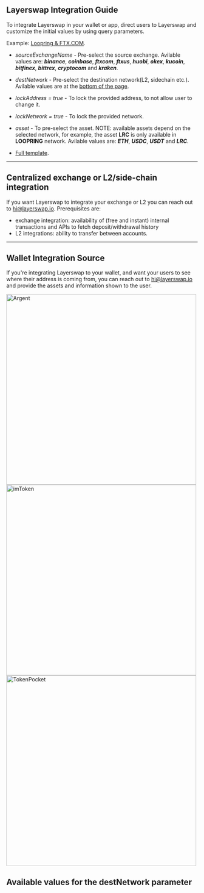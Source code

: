 ## Layerswap Integration Guide

To integrate Layerswap in your wallet or app, direct users to Layerswap and customize the initial values by using query parameters.

Example: [Loopring & FTX.COM](https://www.layerswap.io/?destNetwork=LOOPRING_MAINNET&sourceExchangeName=ftxcom).

- *sourceExchangeName* - Pre-select the source exchange. Avilable values are: ***binance***, ***coinbase***, ***ftxcom***, ***ftxus***, ***huobi***, ***okex***, ***kucoin***, ***bitfinex***, ***bittrex***, ***cryptocom*** and ***kraken***.


- *destNetwork* - Pre-select the destination network(L2, sidechain etc.). Avilable values are at the <a href='#bottom'>bottom of the page</a>.
   
- *lockAddress = true* - To lock the provided address, to not allow user to change it.

- *lockNetwork = true* - To lock the provided network.

- *asset* - To pre-select the asset. NOTE: available assets depend on the selected network, for example, the asset **LRC** is only available in **LOOPRING** network. Avilable values are: ***ETH***, ***USDC***, ***USDT*** and ***LRC***.

- [Full template](https://www.layerswap.io/?destNetwork=zksync_mainnet&destAddress=zksync%3A0x4d70500858f9705ddbd56d007d13bbc92c9c67d1&lockNetwork=true&lockAddress=true&addressSource=argent&email=tantushyan2736%40gmail.com).

---

## Centralized exchange or L2/side-chain integration

If you want Layerswap to integrate your exchange or L2 you can reach out to hi@layerswap.io. Prerequisites are:
- exchange integration: availability of (free and instant) internal transactions and APIs to fetch deposit/withdrawal history
- L2 integrations: ability to transfer between accounts.

---

## Wallet Integration Source

If you're integrating Layerswap to your wallet, and want your users to see where their address is coming from, you can reach out to hi@layerswap.io and provide the assets and information shown to the user.

<img className='mx-auto' src="/images/argentIntegr.png" alt="Argent" width="500"/> 
<img className='mx-auto' src="/images/imTokenIntegr.png" alt="imToken" width="500"/>
<img className='mx-auto' src="/images/tokenPocketIntegr.png" alt="TokenPocket" width="500"/>

<h2 id='bottom'>Available values for the destNetwork parameter</h2>


